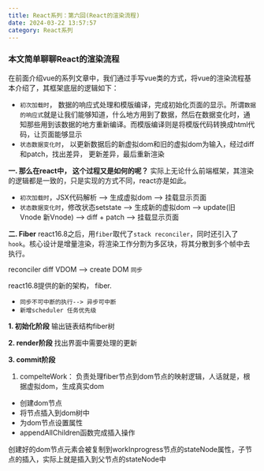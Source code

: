 ```yaml
---
title: React系列：第六回(React的渲染流程)
date: 2024-03-22 13:57:57
category: React系列
---
```


### 本文简单聊聊React的渲染流程

在前面介绍vue的系列文章中，我们通过手写vue类的方式，将vue的渲染流程基本介绍了，其框架底层的逻辑如下：
- `初次加载时`， 数据的响应式处理和模版编译，完成初始化页面的显示。所谓`数据的响应式`就是让我们能够知道，什么地方用到了数据，然后在数据变化时，通知那些用到该数据的地方重新编译。而模版编译则是将模版代码转换成html代码，让页面能够显示
- `状态数据变化时`， 以更新数据后的新虚拟dom和旧的虚拟dom为输入，经过diff和patch，找出差异， 更新差异，最后重新渲染

**一. 那么在react中， 这个过程又是如何的呢？**
实际上无论什么前端框架，其渲染的逻辑都是一致的，只是实现的方式不同，react亦是如此。
- `初次加载时`，JSX代码解析 --> 生成虚拟dom --> 挂载显示页面
- `状态数据变化时`，修改状态setstate --> 生成新的虚拟dom --> update(旧Vnode 新Vnode) --> diff + patch  --> 挂载显示页面

**二. Fiber**
react16.8之后，用`fiber`取代了`stack reconciler`，同时还引入了`hook`。核心设计是增量渲染，将渲染工作分割为多区块，将其分散到多个帧中去执行。

reconciler diff VDOM --> create DOM `同步`



react16.8提供的新的架构， fiber.
<img src="/img/react第六回_1.png" alt="">

- `同步不可中断的执行--> 异步可中断`
- `新增scheduler 任务优先级`

**1. 初始化阶段**
输出链表结构fiber树

**2. render阶段**
找出界面中需要处理的更新

**3. commit阶段**
1. compelteWork： 负责处理fiber节点到dom节点的映射逻辑，人话就是，根据虚拟dom，生成真实dom
- 创建dom节点
- 将节点插入到dom树中
- 为dom节点设置属性
- appendAllChildren函数完成插入操作

创建好的dom节点元素会被复制到workInprogress节点的stateNode属性，子节点的插入，实际上就是插入到父节点的stateNode中




<!-- 

1. `Stack Reconciler`

2. `Fiber Reconciler`

一. 官方团队通过fiber，对react底层的算法进行了重写
fiber节点， 实际上就是虚拟dom，用来描述真实dom的一种ast。

 `ReactDOM.createRoot开启异步渲染`
1. stack reconciler（栈调和）被fiber（纤程）取代
reconciler（diff）负责找不同，render负责渲染不同

2. 所谓`纤程`，是指比线程更加细小的单位

3. Fiber的核心： `可中断、可恢复与优先级`

4. react.render之后发生了啥

5. react的setstate之后， 发生了啥？
6. current树及workinprogress树
fiber结构的虚拟dom结构，说他是一个树结构，不如说是一个链表结构。通过child、return、sibling指向儿子、父亲和兄弟节点





**二. 事件切片和优先级**

1. `双缓冲模式`
两个舞台，无缝切换
`current树`和`workInprogres树`无缝切换

2. `时间切片`
通过schedule将long任务切片处理，以免任务阻塞渲染进程。


react的渲染流程

